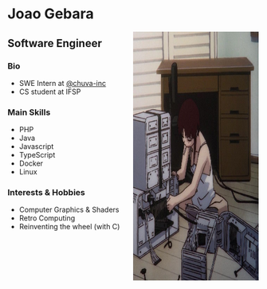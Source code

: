 # Joao Gebara

<div>
    <img align="right" src="index.jpeg" width="50%" height="500px">
</div>

<div style="">
    <h2>Software Engineer</h3>
    <h3>Bio</h3>
    <ul>
        <li>SWE Intern at <a href="https://chuva.net.br/">@chuva-inc</a></li>
        <li>CS student at IFSP</li>
    </ul>
    <h3>Main Skills</h3>
    <ul>
        <li>PHP</li>
        <li>Java</li>
        <li>Javascript</li>
        <li>TypeScript</li>
        <li>Docker</li>
        <li>Linux</li>
    </ul>
    <h3>Interests & Hobbies</h3>
    <ul>
        <li>Computer Graphics & Shaders</li>
        <li>Retro Computing</li>
        <li>Reinventing the wheel (with C)</li>
    <ul>
</div>